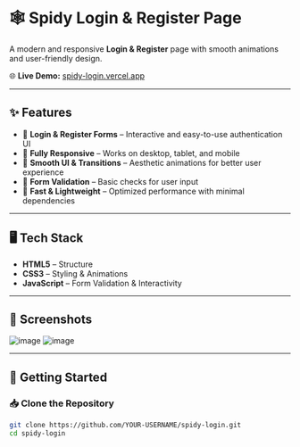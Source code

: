 # 🕸️ Spidy Login & Register Page  

A modern and responsive **Login & Register** page with smooth animations and user-friendly design.  

🌐 **Live Demo:** [spidy-login.vercel.app](https://spidy-login.vercel.app)  

---

## ✨ Features  

- 🔐 **Login & Register Forms** – Interactive and easy-to-use authentication UI  
- 📱 **Fully Responsive** – Works on desktop, tablet, and mobile  
- 🎨 **Smooth UI & Transitions** – Aesthetic animations for better user experience  
- 🔑 **Form Validation** – Basic checks for user input  
- 🚀 **Fast & Lightweight** – Optimized performance with minimal dependencies  

---

## 🖥️ Tech Stack  

- **HTML5** – Structure  
- **CSS3** – Styling & Animations  
- **JavaScript** – Form Validation & Interactivity  

---

## 📸 Screenshots  

![image](https://github.com/user-attachments/assets/ce1f2d65-6679-43fa-92a3-73ccf6080785)
![image](https://github.com/user-attachments/assets/94ff25a6-7e3c-4897-8075-7444a17eb3e5)


---

## 🚀 Getting Started  

### 📥 Clone the Repository  
```sh
git clone https://github.com/YOUR-USERNAME/spidy-login.git
cd spidy-login
